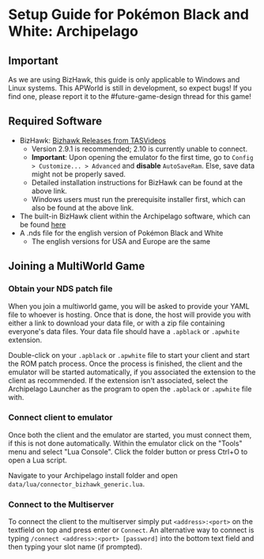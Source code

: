 # Setup Guide for Pokémon Black and White: Archipelago

## Important

As we are using BizHawk, this guide is only applicable to Windows and Linux systems. 
This APWorld is still in development, so expect bugs! 
If you find one, please report it to the #future-game-design thread for this game!

## Required Software

- BizHawk: [Bizhawk Releases from TASVideos](https://tasvideos.org/BizHawk/ReleaseHistory)
  - Version 2.9.1 is recommended; 2.10 is currently unable to connect.
  - **Important**: Upon opening the emulator fo the first time, go to `Config > Customize... > Advanced` 
    and **disable** `AutoSaveRam`. Else, save data might not be properly saved.
  - Detailed installation instructions for BizHawk can be found at the above link.
  - Windows users must run the prerequisite installer first, which can also be found at the above link.
- The built-in BizHawk client within the Archipelago software, which can be found 
  [here](https://github.com/ArchipelagoMW/Archipelago/releases)
- A .nds file for the english version of Pokémon Black and White
  - The english versions for USA and Europe are the same

## Joining a MultiWorld Game

### Obtain your NDS patch file

When you join a multiworld game, you will be asked to provide your YAML file to whoever is hosting. Once that is done,
the host will provide you with either a link to download your data file, or with a zip file containing everyone's data
files. Your data file should have a `.apblack` or `.apwhite` extension. 

Double-click on your `.apblack` or `.apwhite` file to start your client and start the ROM patch process. 
Once the process is finished, the client and the emulator will be started automatically, 
if you associated the extension to the client as recommended.
If the extension isn't associated, select the Archipelago Launcher as the program to open the 
`.apblack` or `.apwhite` file with.

### Connect client to emulator

Once both the client and the emulator are started, you must connect them, if this is not done automatically. Within the 
emulator click on the "Tools" menu and select "Lua Console". Click the folder button or press Ctrl+O to open a Lua 
script.

Navigate to your Archipelago install folder and open `data/lua/connector_bizhawk_generic.lua`.

### Connect to the Multiserver

To connect the client to the multiserver simply put `<address>:<port>` on the textfield on top and 
press enter or `Connect`. 
An alternative way to connect is typing `/connect <address>:<port> [password]` into the bottom text field and then 
typing your slot name (if prompted).

